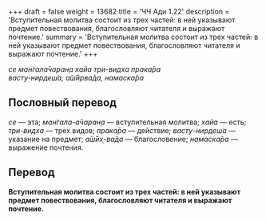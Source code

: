 +++
draft = false
weight = 13682
title = 'ЧЧ Ади 1.22'
description = 'Вступительная молитва состоит из трех частей: в ней указывают предмет повествования, благословляют читателя и выражают почтение.'
summary = 'Вступительная молитва состоит из трех частей: в ней указывают предмет повествования, благословляют читателя и выражают почтение.'
+++

_се ман̇гала̄чаран̣а хайа три-видха прака̄ра  
васту-нирдеш́а, а̄ш́ӣрва̄да, намаска̄ра_

## Пословный перевод

_се_ — эта; _ман̇гала_\-_а̄чаран̣а_ — вступительная молитва; _хайа_ — есть; _три_\-_видха_ — трех видов; _прака̄ра_ — действие; _васту_\-_нирдеш́а_ — указание на предмет; _а̄ш́ӣх̣_\-_ва̄да_ — благословение; _намаска̄ра_ — выражение почтения.

## Перевод

**Вступительная молитва состоит из трех частей: в ней указывают предмет повествования, благословляют читателя и выражают почтение.**
